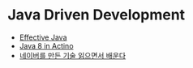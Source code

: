 # Java Driven Development

- [Effective Java](http://www.yes24.com/24/goods/14283616?scode=032&OzSrank=1)
- [Java 8 in Actino](http://www.yes24.com/24/Goods/17252419)
- [네이버를 만든 기술 읽으면서 배운다](http://www.yes24.com/24/Goods/16813496?Acode=101)


